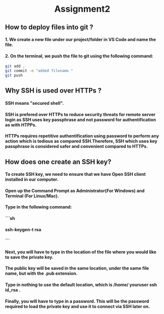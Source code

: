 <h1 align ="center">Assignment2</h1>

## How to deploy files into git ?    
#### 1. We create a new file under our project/folder in VS Code and name the file.
#### 2. On the terminal, we push the file to git using the following command:
```sh
git add . 
git commit -m "added filename " 
git push
```


## Why SSH is used over HTTPs ?   
#### SSH means "secured shell".
#### SSH is prefered over HTTPs to reduce security threats for remote server login as SSH uses key passphrase and not password for authentification as with HTPPs.
#### HTTPs requires repetitive authentification using password to perform any action which is tedious as compared SSH.Therefore, SSH which uses key passphrase is considered safer and convenient compared to HTTPs.

## How does one create an SSH key?
#### To create SSH key, we need to ensure that we have Open SSH client installed in our computer. 
#### Open up the Command Prompt as Administrator(For Windows) and Terminal (For Linux/Mac).
#### Type in the following command:
#### ```sh
#### ssh-keygen-t rsa
#### ```
#### Next, you will have to type in the location of the file where you would like to save the private key.
#### The public key will be saved in the same location, under the same file name, but with the .pub extension.
#### Type in nothing to use the default location, which is /home/ youruser ssh id_rsa .
#### Finally, you will have to type in a password. This will be the password required to load the private key and use it to connect via SSH later on. 
